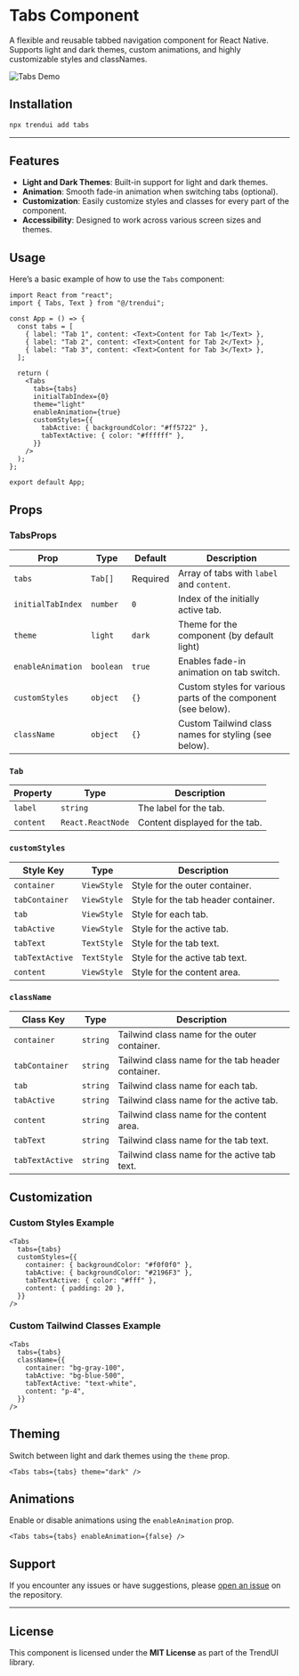 # Tabs Component

A flexible and reusable tabbed navigation component for React Native. Supports light and dark themes, custom animations, and highly customizable styles and classNames.

![Tabs Demo](https://res.cloudinary.com/dvuldqqyp/image/upload/v1737093929/Untitled_design_1_umhciw.gif)

## Installation

```bash
npx trendui add tabs
```

---

## Features

- **Light and Dark Themes**: Built-in support for light and dark themes.
- **Animation**: Smooth fade-in animation when switching tabs (optional).
- **Customization**: Easily customize styles and classes for every part of the component.
- **Accessibility**: Designed to work across various screen sizes and themes.

## Usage

Here’s a basic example of how to use the `Tabs` component:

```tsx
import React from "react";
import { Tabs, Text } from "@/trendui";

const App = () => {
  const tabs = [
    { label: "Tab 1", content: <Text>Content for Tab 1</Text> },
    { label: "Tab 2", content: <Text>Content for Tab 2</Text> },
    { label: "Tab 3", content: <Text>Content for Tab 3</Text> },
  ];

  return (
    <Tabs
      tabs={tabs}
      initialTabIndex={0}
      theme="light"
      enableAnimation={true}
      customStyles={{
        tabActive: { backgroundColor: "#ff5722" },
        tabTextActive: { color: "#ffffff" },
      }}
    />
  );
};

export default App;
```

## Props

### TabsProps

| Prop              | Type      | Default  | Description                                                   |
| ----------------- | --------- | -------- | ------------------------------------------------------------- |
| `tabs`            | `Tab[]`   | Required | Array of tabs with `label` and `content`.                     |
| `initialTabIndex` | `number`  | `0`      | Index of the initially active tab.                            |
| `theme`           | `light`   | `dark`   | Theme for the component (by default light)                    |
| `enableAnimation` | `boolean` | `true`   | Enables fade-in animation on tab switch.                      |
| `customStyles`    | `object`  | `{}`     | Custom styles for various parts of the component (see below). |
| `className`       | `object`  | `{}`     | Custom Tailwind class names for styling (see below).          |

### `Tab`

| Property  | Type              | Description                    |
| --------- | ----------------- | ------------------------------ |
| `label`   | `string`          | The label for the tab.         |
| `content` | `React.ReactNode` | Content displayed for the tab. |

### `customStyles`

| Style Key       | Type        | Description                         |
| --------------- | ----------- | ----------------------------------- |
| `container`     | `ViewStyle` | Style for the outer container.      |
| `tabContainer`  | `ViewStyle` | Style for the tab header container. |
| `tab`           | `ViewStyle` | Style for each tab.                 |
| `tabActive`     | `ViewStyle` | Style for the active tab.           |
| `tabText`       | `TextStyle` | Style for the tab text.             |
| `tabTextActive` | `TextStyle` | Style for the active tab text.      |
| `content`       | `ViewStyle` | Style for the content area.         |

### `className`

| Class Key       | Type     | Description                                       |
| --------------- | -------- | ------------------------------------------------- |
| `container`     | `string` | Tailwind class name for the outer container.      |
| `tabContainer`  | `string` | Tailwind class name for the tab header container. |
| `tab`           | `string` | Tailwind class name for each tab.                 |
| `tabActive`     | `string` | Tailwind class name for the active tab.           |
| `content`       | `string` | Tailwind class name for the content area.         |
| `tabText`       | `string` | Tailwind class name for the tab text.             |
| `tabTextActive` | `string` | Tailwind class name for the active tab text.      |

## Customization

### Custom Styles Example

```tsx
<Tabs
  tabs={tabs}
  customStyles={{
    container: { backgroundColor: "#f0f0f0" },
    tabActive: { backgroundColor: "#2196F3" },
    tabTextActive: { color: "#fff" },
    content: { padding: 20 },
  }}
/>
```

### Custom Tailwind Classes Example

```tsx
<Tabs
  tabs={tabs}
  className={{
    container: "bg-gray-100",
    tabActive: "bg-blue-500",
    tabTextActive: "text-white",
    content: "p-4",
  }}
/>
```

## Theming

Switch between light and dark themes using the `theme` prop.

```tsx
<Tabs tabs={tabs} theme="dark" />
```

## Animations

Enable or disable animations using the `enableAnimation` prop.

```tsx
<Tabs tabs={tabs} enableAnimation={false} />
```

## Support

If you encounter any issues or have suggestions, please [open an issue](https://github.com/trend-ui/trendui-react-native/issues) on the repository.

---

## License

This component is licensed under the **MIT License** as part of the TrendUI library.